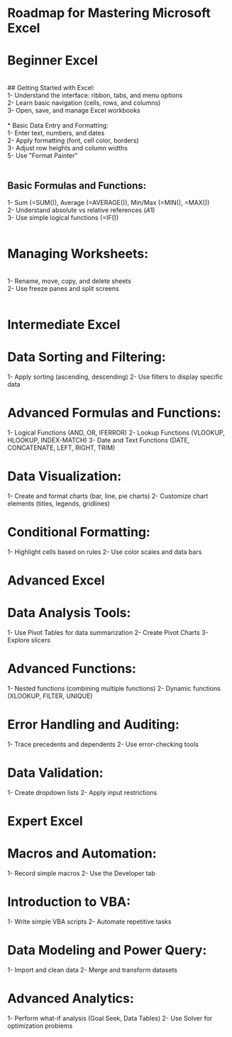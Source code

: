 # Roadmap for Mastering Microsoft Excel
# Beginner Excel
<br>
## Getting Started with Excel:
<br>
1- Understand the interface: ribbon, tabs, and menu options
<br>
2- Learn basic navigation (cells, rows, and columns)
<br>
3- Open, save, and manage Excel workbooks
<br>
<br>
* Basic Data Entry and Formatting:
<br>
1- Enter text, numbers, and dates
<br>
2- Apply formatting (font, cell color, borders)
<br>
3- Adjust row heights and column widths
<br>
5- Use "Format Painter"
<br>
<br>

## Basic Formulas and Functions:
1- Sum (=SUM()), Average (=AVERAGE()), Min/Max (=MIN(), =MAX())
<br>
2- Understand absolute vs relative references ($A$1)
<br>
3- Use simple logical functions (=IF())
<br>
<br>

# Managing Worksheets:
<br>
1- Rename, move, copy, and delete sheets
<br>
2- Use freeze panes and split screens
<br>
<br>

# Intermediate Excel

# Data Sorting and Filtering:
1- Apply sorting (ascending, descending)
2- Use filters to display specific data

# Advanced Formulas and Functions:
1- Logical Functions (AND, OR, IFERROR)
2- Lookup Functions (VLOOKUP, HLOOKUP, INDEX-MATCH)
3- Date and Text Functions (DATE, CONCATENATE, LEFT, RIGHT, TRIM)

# Data Visualization:
1- Create and format charts (bar, line, pie charts)
2- Customize chart elements (titles, legends, gridlines)

# Conditional Formatting:
1- Highlight cells based on rules
2- Use color scales and data bars

# Advanced Excel

# Data Analysis Tools:
1- Use Pivot Tables for data summarization
2- Create Pivot Charts
3- Explore slicers

# Advanced Functions:
1- Nested functions (combining multiple functions)
2- Dynamic functions (XLOOKUP, FILTER, UNIQUE)

# Error Handling and Auditing:
1- Trace precedents and dependents
2- Use error-checking tools

# Data Validation:
1- Create dropdown lists
2- Apply input restrictions

# Expert Excel

# Macros and Automation:
1- Record simple macros
2- Use the Developer tab

# Introduction to VBA:
1- Write simple VBA scripts
2- Automate repetitive tasks

# Data Modeling and Power Query:
1- Import and clean data
2- Merge and transform datasets

# Advanced Analytics:
1- Perform what-if analysis (Goal Seek, Data Tables)
2- Use Solver for optimization problems


